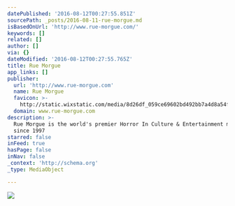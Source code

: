 ```yaml
---
datePublished: '2016-08-12T00:27:55.851Z'
sourcePath: _posts/2016-08-11-rue-morgue.md
isBasedOnUrl: 'http://www.rue-morgue.com/'
keywords: []
related: []
author: []
via: {}
dateModified: '2016-08-12T00:27:55.765Z'
title: Rue Morgue
app_links: []
publisher:
  url: 'http://www.rue-morgue.com'
  name: Rue Morgue
  favicon: >-
    http://static.wixstatic.com/media/8d26df_059ce69602bd492bb7a4d8a54f41eb52.jpg/v1/fill/w_16%2Ch_16%2Clg_1/8d26df_059ce69602bd492bb7a4d8a54f41eb52.jpg
  domain: www.rue-morgue.com
description: >-
  Rue Morgue is the world's premier Horror In Culture & Entertainment magazine
  since 1997
starred: false
inFeed: true
hasPage: false
inNav: false
_context: 'http://schema.org'
_type: MediaObject

---
```

![](https://the-grid-user-content.s3-us-west-2.amazonaws.com/23df6425-9c91-4c83-91ae-8b9b87474691.jpg)
